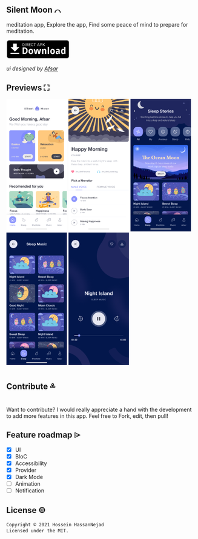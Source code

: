 ## Silent Moon ⌒
meditation app, Explore the app, Find some peace of mind to prepare for meditation.

[<img src="preview/direct-apk-download.webp" alt="Direct apk download"  height="51.5">](https://github.com/husen-hn/SilentMoon/releases/latest)

*ui designed by [Afsar](https://www.figma.com/community/file/882888114457713282)*

## Previews ⛶

<img src="preview/sc1.png" alt="screenshots"  height="350" width="160"> <img src="preview/sc2.png" alt="screenshots"  height="350" width="160"> <img src="preview/sc3.png" alt="screenshots"  height="350" width="160"> <img src="preview/sc4.png" alt="screenshots"  height="350" width="160"> <img src="preview/sc5.png" alt="screenshots"  height="350" width="160">

## Contribute ༜
Want to contribute? I would really appreciate a hand with the development to add more features in this app.
Feel free to Fork, edit, then pull!

## Feature roadmap ⌲
* [x] UI
* [x] BloC
* [x] Accessibility
* [x] Provider
* [x] Dark Mode
* [ ] Animation
* [ ] Notification

## License ©
```
Copyright © 2021 Hossein HassanNejad 
Licensed under the MIT.
```
